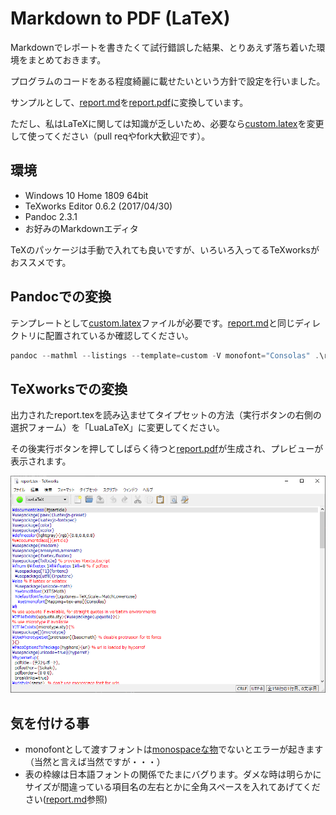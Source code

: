 # Markdown to PDF (LaTeX)

Markdownでレポートを書きたくて試行錯誤した結果、とりあえず落ち着いた環境をまとめておきます。

プログラムのコードをある程度綺麗に載せたいという方針で設定を行いました。

サンプルとして、[report.md](./report.md)を[report.pdf](./report.pdf)に変換しています。

ただし、私はLaTeXに関しては知識が乏しいため、必要なら[custom.latex](./custom.latex)を変更して使ってください（pull reqやfork大歓迎です）。

## 環境

* Windows 10 Home 1809 64bit
* TeXworks Editor 0.6.2 (2017/04/30)
* Pandoc 2.3.1
* お好みのMarkdownエディタ

TeXのパッケージは手動で入れても良いですが、いろいろ入ってるTeXworksがおススメです。

## Pandocでの変換

テンプレートとして[custom.latex](./custom.latex)ファイルが必要です。[report.md](./report.md)と同じディレクトリに配置されているか確認してください。

```powershell
pandoc --mathml --listings --template=custom -V monofont="Consolas" .\report.md -o .\report.tex
```

## TeXworksでの変換

出力されたreport.texを読み込ませてタイプセットの方法（実行ボタンの右側の選択フォーム）を「LuaLaTeX」に変更してください。

その後実行ボタンを押してしばらく待つと[report.pdf](./report.pdf)が生成され、プレビューが表示されます。

![fig1](fig1.png)

## 気を付ける事

* monofontとして渡すフォントは[monospaceな物](https://en.wikipedia.org/wiki/List_of_monospaced_typefaces)でないとエラーが起きます（当然と言えば当然ですが・・・）
* 表の枠線は日本語フォントの関係でたまにバグります。ダメな時は明らかにサイズが間違っている項目名の左右とかに全角スペースを入れてあげてください([report.md](./report.md)参照)
